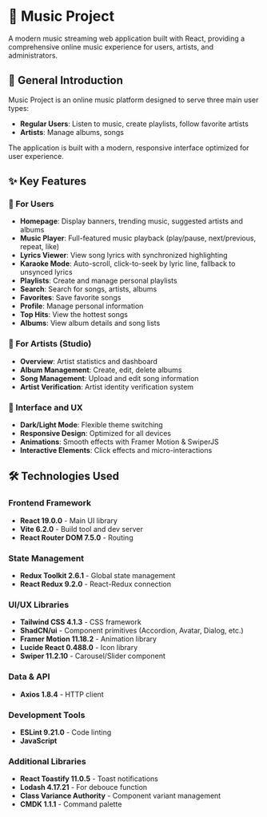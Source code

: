 # 🎵 Music Project

A modern music streaming web application built with React, providing a comprehensive online music experience for users, artists, and administrators.

## 🎯 General Introduction

Music Project is an online music platform designed to serve three main user types:

- **Regular Users**: Listen to music, create playlists, follow favorite artists
- **Artists**: Manage albums, songs

The application is built with a modern, responsive interface optimized for user experience.

## ✨ Key Features

### 👤 For Users
- **Homepage**: Display banners, trending music, suggested artists and albums
- **Music Player**: Full-featured music playback (play/pause, next/previous, repeat, like)
- **Lyrics Viewer**: View song lyrics with synchronized highlighting
- **Karaoke Mode**: Auto-scroll, click-to-seek by lyric line, fallback to unsynced lyrics
- **Playlists**: Create and manage personal playlists
- **Search**: Search for songs, artists, albums
- **Favorites**: Save favorite songs
- **Profile**: Manage personal information
- **Top Hits**: View the hottest songs
- **Albums**: View album details and song lists

### 🎤 For Artists (Studio)
- **Overview**: Artist statistics and dashboard
- **Album Management**: Create, edit, delete albums
- **Song Management**: Upload and edit song information
- **Artist Verification**: Artist identity verification system

### 🎨 Interface and UX
- **Dark/Light Mode**: Flexible theme switching
- **Responsive Design**: Optimized for all devices
- **Animations**: Smooth effects with Framer Motion & SwiperJS
- **Interactive Elements**: Click effects and micro-interactions

## 🛠 Technologies Used

### Frontend Framework
- **React 19.0.0** - Main UI library
- **Vite 6.2.0** - Build tool and dev server
- **React Router DOM 7.5.0** - Routing

### State Management
- **Redux Toolkit 2.6.1** - Global state management
- **React Redux 9.2.0** - React-Redux connection

### UI/UX Libraries
- **Tailwind CSS 4.1.3** - CSS framework
- **ShadCN/ui** - Component primitives (Accordion, Avatar, Dialog, etc.)
- **Framer Motion 11.18.2** - Animation library
- **Lucide React 0.488.0** - Icon library
- **Swiper 11.2.10** - Carousel/Slider component

### Data & API
- **Axios 1.8.4** - HTTP client

### Development Tools
- **ESLint 9.21.0** - Code linting
- **JavaScript**

### Additional Libraries
- **React Toastify 11.0.5** - Toast notifications
- **Lodash 4.17.21** - For debouce function
- **Class Variance Authority** - Component variant management
- **CMDK 1.1.1** - Command palette
